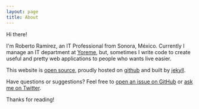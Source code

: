 ```yaml
---
layout: page
title: About
---
```


Hi there!

I'm Roberto Ramírez, an IT Professional from Sonora, México. Currently I manage an IT department at [Yoreme](http://www.yoreme.com), but, sometimes I write code to create useful and pretty web applications to people who wants live easier.

This website is [open source](https://github.com/poole/hyde), proudly hosted on [github](https://github.com) and built by [jekyll](http://jekyllrb.com/).

Have questions or suggestions? Feel free to [open an issue on GitHub](https://github.com/robertoramirez/robertoramirez.github.io/issues/new) or [ask me on Twitter](https://twitter.com/JoseRobertoMx).

Thanks for reading!
